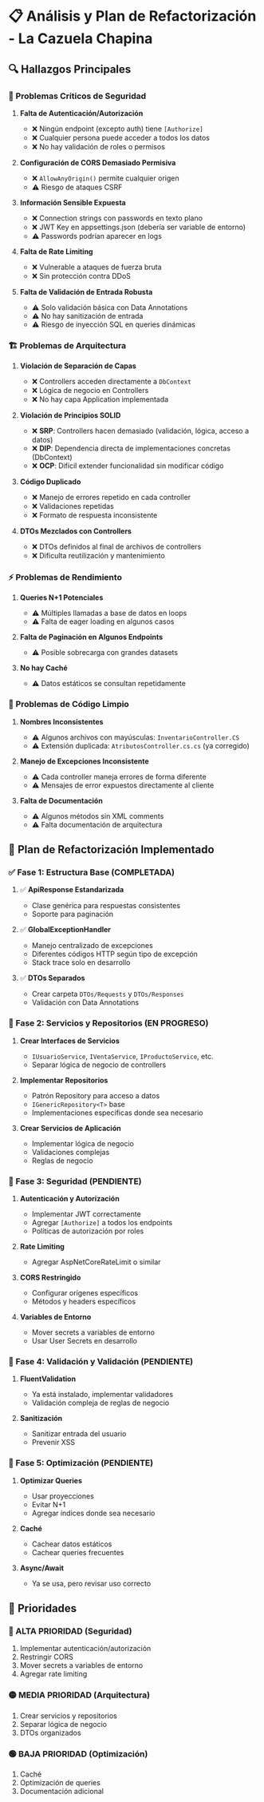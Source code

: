 # 📋 Análisis y Plan de Refactorización - La Cazuela Chapina

## 🔍 Hallazgos Principales

### 🚨 Problemas Críticos de Seguridad

1. **Falta de Autenticación/Autorización**
   - ❌ Ningún endpoint (excepto auth) tiene `[Authorize]`
   - ❌ Cualquier persona puede acceder a todos los datos
   - ❌ No hay validación de roles o permisos

2. **Configuración de CORS Demasiado Permisiva**
   - ❌ `AllowAnyOrigin()` permite cualquier origen
   - ⚠️ Riesgo de ataques CSRF

3. **Información Sensible Expuesta**
   - ❌ Connection strings con passwords en texto plano
   - ❌ JWT Key en appsettings.json (debería ser variable de entorno)
   - ⚠️ Passwords podrían aparecer en logs

4. **Falta de Rate Limiting**
   - ❌ Vulnerable a ataques de fuerza bruta
   - ❌ Sin protección contra DDoS

5. **Falta de Validación de Entrada Robusta**
   - ⚠️ Solo validación básica con Data Annotations
   - ⚠️ No hay sanitización de entrada
   - ⚠️ Riesgo de inyección SQL en queries dinámicas

### 🏗️ Problemas de Arquitectura

1. **Violación de Separación de Capas**
   - ❌ Controllers acceden directamente a `DbContext`
   - ❌ Lógica de negocio en Controllers
   - ❌ No hay capa Application implementada

2. **Violación de Principios SOLID**
   - ❌ **SRP**: Controllers hacen demasiado (validación, lógica, acceso a datos)
   - ❌ **DIP**: Dependencia directa de implementaciones concretas (DbContext)
   - ❌ **OCP**: Difícil extender funcionalidad sin modificar código

3. **Código Duplicado**
   - ❌ Manejo de errores repetido en cada controller
   - ❌ Validaciones repetidas
   - ❌ Formato de respuesta inconsistente

4. **DTOs Mezclados con Controllers**
   - ❌ DTOs definidos al final de archivos de controllers
   - ❌ Dificulta reutilización y mantenimiento

### ⚡ Problemas de Rendimiento

1. **Queries N+1 Potenciales**
   - ⚠️ Múltiples llamadas a base de datos en loops
   - ⚠️ Falta de eager loading en algunos casos

2. **Falta de Paginación en Algunos Endpoints**
   - ⚠️ Posible sobrecarga con grandes datasets

3. **No hay Caché**
   - ⚠️ Datos estáticos se consultan repetidamente

### 🧹 Problemas de Código Limpio

1. **Nombres Inconsistentes**
   - ⚠️ Algunos archivos con mayúsculas: `InventarioController.CS`
   - ⚠️ Extensión duplicada: `AtributosController.cs.cs` (ya corregido)

2. **Manejo de Excepciones Inconsistente**
   - ⚠️ Cada controller maneja errores de forma diferente
   - ⚠️ Mensajes de error expuestos directamente al cliente

3. **Falta de Documentación**
   - ⚠️ Algunos métodos sin XML comments
   - ⚠️ Falta documentación de arquitectura

## 📝 Plan de Refactorización Implementado

### ✅ Fase 1: Estructura Base (COMPLETADA)

1. ✅ **ApiResponse Estandarizada**
   - Clase genérica para respuestas consistentes
   - Soporte para paginación

2. ✅ **GlobalExceptionHandler**
   - Manejo centralizado de excepciones
   - Diferentes códigos HTTP según tipo de excepción
   - Stack trace solo en desarrollo

3. ✅ **DTOs Separados**
   - Crear carpeta `DTOs/Requests` y `DTOs/Responses`
   - Validación con Data Annotations

### 🔄 Fase 2: Servicios y Repositorios (EN PROGRESO)

1. **Crear Interfaces de Servicios**
   - `IUsuarioService`, `IVentaService`, `IProductoService`, etc.
   - Separar lógica de negocio de controllers

2. **Implementar Repositorios**
   - Patrón Repository para acceso a datos
   - `IGenericRepository<T>` base
   - Implementaciones específicas donde sea necesario

3. **Crear Servicios de Aplicación**
   - Implementar lógica de negocio
   - Validaciones complejas
   - Reglas de negocio

### 🔄 Fase 3: Seguridad (PENDIENTE)

1. **Autenticación y Autorización**
   - Implementar JWT correctamente
   - Agregar `[Authorize]` a todos los endpoints
   - Políticas de autorización por roles

2. **Rate Limiting**
   - Agregar AspNetCoreRateLimit o similar

3. **CORS Restringido**
   - Configurar orígenes específicos
   - Métodos y headers específicos

4. **Variables de Entorno**
   - Mover secrets a variables de entorno
   - Usar User Secrets en desarrollo

### 🔄 Fase 4: Validación y Validación (PENDIENTE)

1. **FluentValidation**
   - Ya está instalado, implementar validadores
   - Validación compleja de reglas de negocio

2. **Sanitización**
   - Sanitizar entrada del usuario
   - Prevenir XSS

### 🔄 Fase 5: Optimización (PENDIENTE)

1. **Optimizar Queries**
   - Usar proyecciones
   - Evitar N+1
   - Agregar índices donde sea necesario

2. **Caché**
   - Cachear datos estáticos
   - Cachear queries frecuentes

3. **Async/Await**
   - Ya se usa, pero revisar uso correcto

## 🎯 Prioridades

### 🔴 ALTA PRIORIDAD (Seguridad)
1. Implementar autenticación/autorización
2. Restringir CORS
3. Mover secrets a variables de entorno
4. Agregar rate limiting

### 🟡 MEDIA PRIORIDAD (Arquitectura)
1. Crear servicios y repositorios
2. Separar lógica de negocio
3. DTOs organizados

### 🟢 BAJA PRIORIDAD (Optimización)
1. Caché
2. Optimización de queries
3. Documentación adicional

